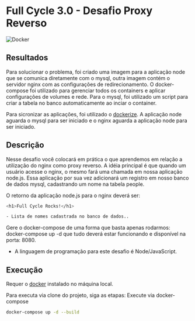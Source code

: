 # Full Cycle 3.0 - Desafio Proxy Reverso
![Docker](https://img.shields.io/badge/docker-%230db7ed.svg?style=for-the-badge&logo=docker&logoColor=white)

## Resultados
Para solucionar o problema, foi criado uma imagem para a aplicação node que se comunica diretamente com o mysql, outra imagem contém o servidor nginx com as configurações de redirecionamento. O docker-compose foi utilizado para gerenciar todos os containers e aplicar configurações de volumes e rede. Para o mysql, foi utilizado um script para criar a tabela no banco automaticamente ao inciar o container.

Para sicronizar as aplicações, foi utilizado o [dockerize](https://github.com/jwilder/dockerize). A aplicação node aguarda o mysql para ser iniciado e o nginx aguarda a aplicação node para ser iniciado.

## Descrição
Nesse desafio você colocará em prática o que aprendemos em relação a utilização do nginx como proxy reverso. A idéia principal é que quando um usuário acesse o nginx, o mesmo fará uma chamada em nossa aplicação node.js. Essa aplicação por sua vez adicionará um registro em nosso banco de dados mysql, cadastrando um nome na tabela people.

O retorno da aplicação node.js para o nginx deverá ser:

```sh
<h1>Full Cycle Rocks!</h1>

- Lista de nomes cadastrada no banco de dados..
```

Gere o docker-compose de uma forma que basta apenas rodarmos: docker-compose up -d que tudo deverá estar funcionando e disponível na porta: 8080.

* A linguagem de programação para este desafio é Node/JavaScript.

## Execução

Requer o [docker](https://www.docker.com/) instalado no máquina local. 

Para executa via clone do projeto, siga as etapas:
Execute via docker-compose

```sh
docker-compose up -d --build
```

